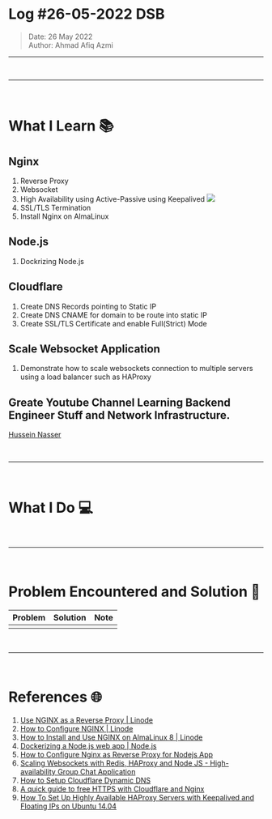 # Log #26-05-2022 DSB

> Date: 26 May 2022  
> Author: Ahmad Afiq Azmi

---

<br>

---

<br>

# What I Learn 📚

## Nginx

1. Reverse Proxy
2. Websocket
3. High Availability using Active-Passive using Keepalived
   ![](https://assets.digitalocean.com/articles/high_availability/ha-diagram-animated.gif)
4. SSL/TLS Termination
5. Install Nginx on AlmaLinux

## Node.js

1. Dockrizing Node.js

## Cloudflare

1. Create DNS Records pointing to Static IP
2. Create DNS CNAME for domain to be route into static IP
3. Create SSL/TLS Certificate and enable Full(Strict) Mode

## Scale Websocket Application

1. Demonstrate how to scale websockets connection to multiple servers using a load balancer such as HAProxy

## Greate Youtube Channel Learning Backend Engineer Stuff and Network Infrastructure.

[Hussein Nasser](https://www.youtube.com/c/HusseinNasser-software-engineering)

<br>

---

<br>

# What I Do 💻

<br>

---

<br>

# Problem Encountered and Solution 🐞

| Problem | Solution | Note |
| ------- | -------- | ---- |
|         |          |      |

<br>

---

<br>

# References 🌐

1. [Use NGINX as a Reverse Proxy | Linode](https://www.linode.com/docs/guides/use-nginx-reverse-proxy/)
2. [How to Configure NGINX | Linode](https://www.linode.com/docs/guides/how-to-configure-nginx/)
3. [How to Install and Use NGINX on AlmaLinux 8 | Linode](https://www.linode.com/docs/guides/install-and-use-nginx-on-almalinux-8/)
4. [Dockerizing a Node.js web app | Node.js](https://nodejs.org/en/docs/guides/nodejs-docker-webapp/)
5. [How to Configure Nginx as Reverse Proxy for Nodejs App](https://www.tecmint.com/nginx-as-reverse-proxy-for-nodejs-app/)
6. [Scaling Websockets with Redis, HAProxy and Node JS - High-availability Group Chat Application](https://www.youtube.com/watch?v=gzIcGhJC8hA&ab_channel=HusseinNasser)
7. [How to Setup Cloudflare Dynamic DNS](https://adamtheautomator.com/cloudflare-dynamic-dns/)
8. [A quick guide to free HTTPS with Cloudflare and Nginx](https://tengelisconsulting.medium.com/a-quick-guide-to-free-https-with-cloudflare-and-nginx-c993c6ac5537)
9. [How To Set Up Highly Available HAProxy Servers with Keepalived and Floating IPs on Ubuntu 14.04](https://www.digitalocean.com/community/tutorials/how-to-set-up-highly-available-haproxy-servers-with-keepalived-and-floating-ips-on-ubuntu-14-04#prerequisites)
